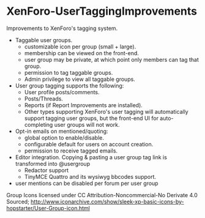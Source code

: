 # XenForo-UserTaggingImprovements

Improvements to XenForo's tagging system.

- Taggable user groups.
  - customizable icon per group (small + large).
  - membership can be viewed on the front-end.
  - user group may be private, at which point only members can tag that group.
  - permission to tag taggable groups.
  - Admin privilege to view all taggable groups.
- User group tagging supports the following:
  - User profile posts/comments.
  - Posts/Threads.
  - Reports (if Report Improvements are installed).
  - Other types supporting XenForo's user tagging will automatically support tagging user groups, but the front-end UI for auto-completing user groups will not work.
- Opt-in emails on mentioned/quoting:
  - global option to enable/disable.
  - configurable default for users on account creation.
  - permission to receive tagged emails.
- Editor integration. Copying & pasting a user group tag link is transformed into @usergroup
  - Redactor support
  - TinyMCE Quattro and its wysiwyg bbcodes support.
- user mentions can be disabled per forum per user group


Group Icons licensed under CC Attribution-Noncommercial-No Derivate 4.0
Sourced; http://www.iconarchive.com/show/sleek-xp-basic-icons-by-hopstarter/User-Group-icon.html
